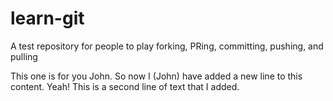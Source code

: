 
# learn-git

A test repository for people to play forking, PRing, committing, pushing, and pulling

This one is for you John.
So now I (John) have added a new line to this content. Yeah!
This is a second line of text that I added.

